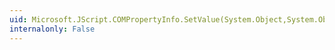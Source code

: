 ```yaml
---
uid: Microsoft.JScript.COMPropertyInfo.SetValue(System.Object,System.Object,System.Reflection.BindingFlags,System.Reflection.Binder,System.Object[],System.Globalization.CultureInfo)
internalonly: False
---
```

